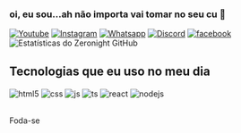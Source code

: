 ### oi, eu sou...ah não importa vai tomar no seu cu 🤝

[![Youtube](https://img.shields.io/badge/YouTube-FF0000?style=for-the-badge&logo=youtube&logoColor=white)](https://www.youtube.com/channel/UCPz0OOA33yvi4BLJy-LKMhw)
[![Instagram](https://img.shields.io/badge/Instagram-E4405F?style=for-the-badge&logo=instagram&logoColor=white)](https://instagram.com/shadowleadership._)
[![Whatsapp](https://img.shields.io/badge/WhatsApp-25D366?style=for-the-badge&logo=whatsapp&logoColor=whit)](https://wa.me/994406752627)
[![ Discord ](https://img.shields.io/badge/Discord-7289DA?style=for-the-badge&logo=discord&logoColor=white)](https://discord.gg/45BP4kbqfX )
[![facebook](https://img.shields.io/badge/Facebook-1877F2?style=for-the-badge&logo=facebook&logoColor=white)](/https://www.facebook.com/profile.php?id=100078097912664)
![ Estatísticas do Zeronight GitHub ](https://github-readme-stats.vercel.app/api?username=zeronightslp&show_icons=true&theme=radical)

## Tecnologias que eu uso no meu dia

<div style="display: inline_block">
  <img align="center" alt="html5" src="https://img.shields.io/badge/HTML5-E34F26?style=for-the-badge&logo=html5&logoColor=white" />
  <img align="center" alt="css" src="https://img.shields.io/badge/CSS3-1572B6?style=for-the-badge&logo=css3&logoColor=white" />
  <img align="center" alt="js" src="https://img.shields.io/badge/JavaScript-F7DF1E?style=for-the-badge&logo=javascript&logoColor=black" />
  <img align="center" alt="ts" src="https://img.shields.io/badge/TypeScript-007ACC?style=for-the-badge&logo=typescript&logoColor=white" />
  <img align="center" alt="react" src="https://img.shields.io/badge/React-20232A?style=for-the-badge&logo=react&logoColor=61DAFB" />
  <img align="center" alt="nodejs" src="https://img.shields.io/badge/Node.js-43853D?style=for-the-badge&logo=node.js&logoColor=white" />
</div><br/>

Foda-se
